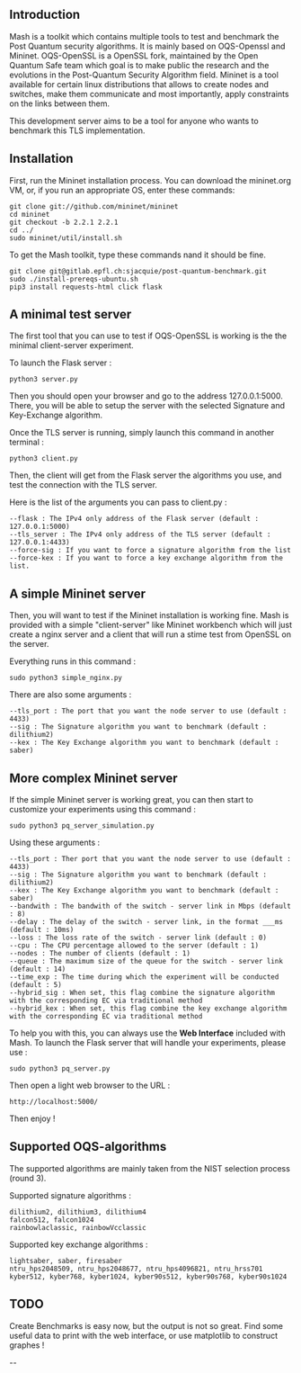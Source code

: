 ## Introduction

Mash is a toolkit which contains multiple tools to test and benchmark the Post Quantum security algorithms.
It is mainly based on OQS-Openssl and Mininet.
OQS-OpenSSL is a OpenSSL fork, maintained by the Open Quantum Safe team which goal is to make public the research and the evolutions in the Post-Quantum Security Algorithm field.
Mininet is a tool available for certain linux distributions that allows to create nodes and switches, make them communicate and most importantly, apply constraints on the links between them.

This development server aims to be a tool for anyone who wants to benchmark this TLS implementation.

## Installation

First, run the Mininet installation process.
You can download the mininet.org VM, or, if you run an appropriate OS, enter these commands: 

    git clone git://github.com/mininet/mininet
    cd mininet
    git checkout -b 2.2.1 2.2.1
    cd ../
    sudo mininet/util/install.sh

To get the Mash toolkit, type these commands nand it should be fine.

    git clone git@gitlab.epfl.ch:sjacquie/post-quantum-benchmark.git
    sudo ./install-prereqs-ubuntu.sh
    pip3 install requests-html click flask

## A minimal test server

The first tool that you can use to test if OQS-OpenSSL is working is the the minimal client-server experiment.

To launch the Flask server :

    python3 server.py

Then you should open your browser and go to the address 127.0.0.1:5000.
There, you will be able to setup the server with the selected Signature and Key-Exchange algorithm.

Once the TLS server is running, simply launch this command in another terminal :

    python3 client.py
    
Then, the client will get from the Flask server the algorithms you use, and test the connection with the TLS server.

Here is the list of the arguments you can pass to client.py :

    --flask : The IPv4 only address of the Flask server (default : 127.0.0.1:5000)
    --tls_server : The IPv4 only address of the TLS server (default : 127.0.0.1:4433)
    --force-sig : If you want to force a signature algorithm from the list
    --force-kex : If you want to force a key exchange algorithm from the list.

## A simple Mininet server

Then, you will want to test if the Mininet installation is working fine.
Mash is provided with a simple "client-server" like Mininet workbench which will just create a nginx server and a client that will run a stime test from OpenSSL on the server.

Everything runs in this command :

    sudo python3 simple_nginx.py

There are also some arguments :

    --tls_port : The port that you want the node server to use (default : 4433)
    --sig : The Signature algorithm you want to benchmark (default : dilithium2)
    --kex : The Key Exchange algorithm you want to benchmark (default : saber)

## More complex Mininet server

If the simple Mininet server is working great, you can then start to customize your experiments using this command :
    
    sudo python3 pq_server_simulation.py

Using these arguments :

    --tls_port : Ther port that you want the node server to use (default : 4433)
    --sig : The Signature algorithm you want to benchmark (default : dilithium2)
    --kex : The Key Exchange algorithm you want to benchmark (default : saber)
    --bandwith : The bandwith of the switch - server link in Mbps (default : 8)
    --delay : The delay of the switch - server link, in the format ___ms (default : 10ms)
    --loss : The loss rate of the switch - server link (default : 0)
    --cpu : The CPU percentage allowed to the server (default : 1)
    --nodes : The number of clients (default : 1)
    --queue : The maximum size of the queue for the switch - server link (default : 14)
    --time_exp : The time during which the experiment will be conducted (default : 5)
    --hybrid_sig : When set, this flag combine the signature algorithm with the corresponding EC via traditional method
    --hybrid_kex : When set, this flag combine the key exchange algorithm with the corresponding EC via traditional method

To help you with this, you can always use the **Web Interface** included with Mash. To launch the Flask server that will handle your experiments, please use :

    sudo python3 pq_server.py

Then open a light web browser to the URL :

    http://localhost:5000/

Then enjoy !

## Supported OQS-algorithms

The supported algorithms are mainly taken from the NIST selection process (round 3).

Supported signature algorithms : 

    dilithium2, dilithium3, dilithium4
    falcon512, falcon1024
    rainbowlaclassic, rainbowVcclassic

Supported key exchange algorithms :

    lightsaber, saber, firesaber
    ntru_hps2048509, ntru_hps2048677, ntru_hps4096821, ntru_hrss701
    kyber512, kyber768, kyber1024, kyber90s512, kyber90s768, kyber90s1024


## TODO

Create Benchmarks is easy now, but the output is not so great. Find some useful data to print with the web interface, or use matplotlib to construct graphes !

--
